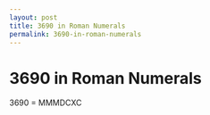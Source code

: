 ```yaml
---
layout: post
title: 3690 in Roman Numerals
permalink: 3690-in-roman-numerals
---
```


# 3690 in Roman Numerals

3690 = MMMDCXC
